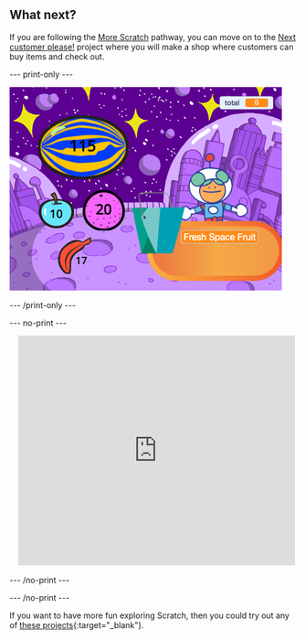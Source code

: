 ## What next?


If you are following the [More Scratch](https://projects.raspberrypi.org/en/raspberrypi/more-scratch) pathway, you can move on to the [Next customer please!](https://projects.raspberrypi.org/en/projects/next-customer-please) project where you will make a shop where customers can buy items and check out.

--- print-only ---

![Next customer please](images/next-customer-please.png)

--- /print-only ---

--- no-print ---

<div class="scratch-preview" style="margin-left: 15px;">
  <iframe allowtransparency="true" width="485" height="402" src="https://scratch.mit.edu/projects/embed/528696418/?autostart=false" frameborder="0"></iframe>
</div>

--- /no-print ---


--- /no-print ---

If you want to have more fun exploring Scratch, then you could try out any of [these projects](https://projects.raspberrypi.org/en/projects?software%5B%5D=scratch&curriculum%5B%5D=%201){:target="_blank"}.
